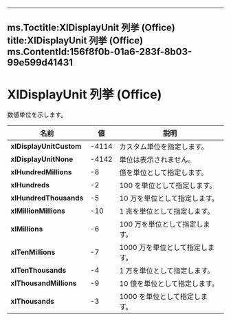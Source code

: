 

---
ms.Toctitle:XlDisplayUnit 列挙 (Office)
title:XlDisplayUnit 列挙 (Office)
ms.ContentId:156f8f0b-01a6-283f-8b03-99e599d41431
---
# XlDisplayUnit 列挙 (Office)




数値単位を示します。

|**名前**|**値**|**説明**|
|---|---|---|
|**xlDisplayUnitCustom**|-4114|カスタム単位を指定します。|
|**xlDisplayUnitNone**|-4142|単位は表示されません。|
|**xlHundredMillions**|-8|億を単位として指定します。|
|**xlHundreds**|-2|100 を単位として指定します。|
|**xlHundredThousands**|-5|10 万を単位として指定します。|
|**xlMillionMillions**|-10|1 兆を単位として指定します。|
|**xlMillions**|-6|100 万を単位として指定します。|
|**xlTenMillions**|-7|1000 万を単位として指定します。|
|**xlTenThousands**|-4|1 万を単位として指定します。|
|**xlThousandMillions**|-9|10 億を単位として指定します。|
|**xlThousands**|-3|1000 を単位として指定します。|




